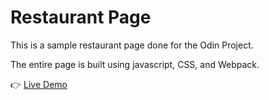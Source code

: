 # Restaurant Page

This is a sample restaurant page done for the Odin Project.

The entire page is built using javascript, CSS, and Webpack. 

:point_right: [Live Demo](https://rimasem.github.io/restaurant/)
